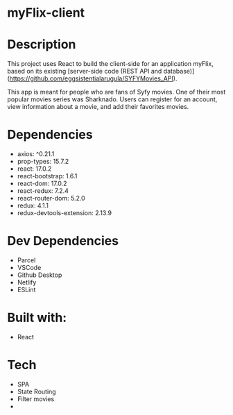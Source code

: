 # myFlix-client

# Description

This project uses React to build the client-side for an application myFlix, based on its existing [server-side code (REST API and database)] (https://github.com/eggsistentialarugula/SYFYMovies_API).

This app is meant for people who are fans of Syfy movies. One of their most popular movies series was Sharknado. Users can register for an account, view information about a movie, and add their favorites movies.

# Dependencies
 * axios: ^0.21.1
 * prop-types: 15.7.2
 * react: 17.0.2
 * react-bootstrap: 1.6.1
 * react-dom: 17.0.2
 * react-redux: 7.2.4
 * react-router-dom: 5.2.0
 * redux: 4.1.1
 * redux-devtools-extension: 2.13.9

 # Dev Dependencies
 * Parcel
 * VSCode
 * Github Desktop
 * Netlify
 * ESLint

# Built with:

* React

# Tech

* SPA
* State Routing
* Filter movies
* 





